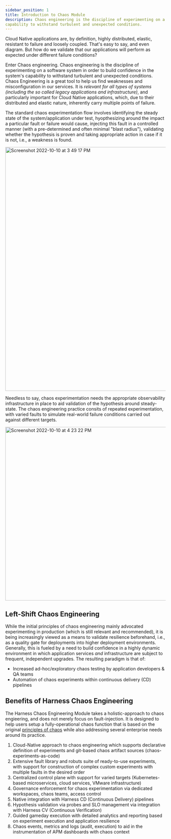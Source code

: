 ```yaml
---
sidebar_position: 1
title: Introduction to Chaos Module
description: Chaos engineering is the discipline of experimenting on a software system in order to build confidence in the system's 
capability to withstand turbulent and unexpected conditions.
---
```


Cloud Native applications are, by definition, highly distributed, elastic, resistant to failure and loosely coupled. That's easy to say, and even 
diagram. But how do we validate that our applications will perform as expected under different failure conditions?

Enter Chaos engineering. Chaos engineering is the discipline of experimenting on a software system in order to build confidence in the system's 
capability to withstand turbulent and unexpected conditions. Chaos Engineering is a great tool to help us find weaknesses and misconfiguration in 
our services. It is _relevant for all types of systems (including the so called legacy applications and infrastructure)_, and particularly important for
Cloud Native applications, which, due to their distributed and elastic nature, inherently carry multiple points of failure.

The standard chaos experimentation flow involves identifying the steady state of the system/application under test, hyopthesizing around the 
impact a particular fault or failure would cause, injecting this fault in a controlled manner (with a pre-determined and often minimal "blast radius"), 
validating whether the hypothesis is proven and taking appropriate action in case if it is not, i.e., a weakness is found. 

<img width="764" alt="Screenshot 2022-10-10 at 3 49 17 PM" src="https://user-images.githubusercontent.com/21166217/194844911-aaab2502-b729-4214-84fb-70717172d4a8.png"></img>

Needless to say, chaos experimentation needs the appropriate observability infrastructure in place to aid validation of the hypothesis around 
steady-state. The chaos engineering practice consits of repeated experimentation, with varied faults to simulate real-world failure conditions 
carried out against different targets. 

<img width="544" alt="Screenshot 2022-10-10 at 4 23 22 PM" src="https://user-images.githubusercontent.com/21166217/194850472-0f4dda25-74f5-4dbb-86e8-45e09258de73.png"></img>


## Left-Shift Chaos Engineering

While the initial principles of chaos engineering mainly advocated experimenting in production (which is still relevant and recommended), it is 
being increasingly viewed as a means to validate resilience beforehand, i.e., as a quality gate for deployments into higher deployment environments. 
Generally, this is fueled by a need to build confidence in a highly dynamic environment in which application services _and_ infrastructure 
are subject to frequent, independent upgrades. The resulting paradigm is that of:  

- Increased ad-hoc/exploratory chaos testing by application developers & QA teams 
- Automation of chaos experiments within continuous delivery (CD) pipelines 


## Benefits of Harness Chaos Engineering 

The Harness Chaos Engineering Module takes a holistic-approach to chaos engieering, and does not merely focus on fault-injection. It is designed to help users setup a fully-operational chaos function that is based on the original [principles of chaos](https://principlesofchaos.org/) while also addressing several enterprise needs around its practice. 

1. Cloud-Native approach to chaos engineering which supports declarative definition of experiments and git-based chaos artifact sources (chaos-experiments-as-code)
2. Extensive fault library and robuts suite of ready-to-use experiments, with support for construction of complex custom experiments with multiple faults in the desired order
3. Centralized control plane with support for varied targets (Kubernetes-based microservices, cloud services, VMware infrastructure) 
4. Governance enforcement for chaos experimentation via dedicated workspaces, chaos teams, access control
5. Native integration with Harness CD (Continuous Delivery) pipelines
6. Hypothesis validation via probes and SLO management via integration with Harness CV (Continuous Verification)
7. Guided gameday execution with detailed analytics and reporting based on experiment execution and application resilience 
8. Chaos events, metrics and logs (audit, execution) to aid in the instrumentation of APM dashboards with chaos context
